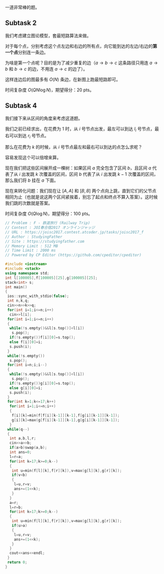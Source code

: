 一道非常棒的题。

## Subtask 2

我们考虑建立图论模型，套最短路算法来做。

对于每个点，分别考虑这个点左边和右边的所有点，向它能到达的左边/右边的**第一个点**分别连一条边。

为啥是第一个点呢？目的是为了减少重复的边（$a \to b \to c$ 这条路径只用连 $a \to b$ 和 $b \to c$ 的边，不用连 $a \to c$ 的边了）。

这样连边后的图最多有 $O(N)$ 条边，在新图上跑最短路即可。

时间复杂度 $O(QN \log N)$，期望得分：20 pts。

## Subtask 4

我们接下来从区间的角度来考虑这道题。

我们之前已经求出，在花费为 $1$ 时，从 $i$ 号节点出发，最左可以到达 $l_i$ 号节点，最右可以到达 $r_i$ 号节点。

那么在花费为 $k$ 的时候，从 $i$ 号节点最左和最右可以到达的点怎么求呢？

容易发现这个可以倍增来算。

现在我们把这些区间展开成一棵树：如果区间 $a$ 完全包含了区间 $b$，且区间 $a$ 代表了从 $i$ 出发跳 $k$ 次覆盖的区间，区间 $b$ 代表了从 $i$ 出发跳 $k-1$ 次覆盖的区间，那么我们将 $b$ 挂在 $a$ 下面。

现在来转化问题：我们现在让 $[A,A]$ 和 $[B,B]$ 两个点向上跳，直到它们的父节点相同为止（也就是说这两个区间紧挨着，别忘了起点和终点不算入答案）。这时候我们跳的次数就是答案。

时间复杂度 $O(Q \log N)$，期望得分：100 pts。

```cpp
// Problem : F - 鉄道旅行 (Railway Trip)
// Contest : JOI春合宿2017 オンラインジャッジ
// URL : https://joisc2017.contest.atcoder.jp/tasks/joisc2017_f
// Author : StudyingFather
// Site : https://studyingfather.com
// Memory Limit : 512 MB
// Time Limit : 2000 ms
// Powered by CP Editor (https://github.com/cpeditor/cpeditor)

#include <iostream>
#include <stack>
using namespace std;
int l[100005],f[100005][25],g[100005][25];
stack<int> s;
int main()
{
 ios::sync_with_stdio(false);
 int n,k,q;
 cin>>n>>k>>q;
 for(int i=1;i<=n;i++)
  cin>>l[i];
 for(int i=1;i<=n;i++)
 {
  while(!s.empty()&&l[s.top()]<l[i])
   s.pop();
  if(!s.empty())f[i][0]=s.top();
  else f[i][0]=i;
  s.push(i);
 }
 while(!s.empty())
  s.pop();
 for(int i=n;i;i--)
 {
  while(!s.empty()&&l[s.top()]<l[i])
   s.pop();
  if(!s.empty())g[i][0]=s.top();
  else g[i][0]=i;
  s.push(i);
 }
 for(int k=1;k<=17;k++)
  for(int i=1;i<=n;i++)
  {
   f[i][k]=min(f[f[i][k-1]][k-1],f[g[i][k-1]][k-1]);
   g[i][k]=max(g[f[i][k-1]][k-1],g[g[i][k-1]][k-1]);
  }
 while(q--)
 {
  int a,b,l,r;
  cin>>a>>b;
  if(a>b)swap(a,b);
  int ans=0;
  l=r=a;
  for(int k=17;k>=0;k--)
  {
   int u=min(f[l][k],f[r][k]),v=max(g[l][k],g[r][k]);
   if(v<b)
   {
    l=u,r=v;
    ans+=(1<<k);
   }
  }
  a=r;
  l=r=b;
  for(int k=17;k>=0;k--)
  {
   int u=min(f[l][k],f[r][k]),v=max(g[l][k],g[r][k]);
   if(u>a)
   {
    l=u,r=v;
    ans+=(1<<k);
   }
  }
  cout<<ans<<endl;
 }
 return 0;
}
```